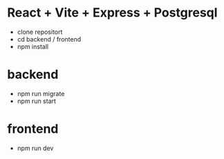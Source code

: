 # React + Vite + Express + Postgresql

-   clone repositort
-   cd backend / frontend
-   npm install

# backend

-   npm run migrate
-   npm run start

# frontend

-   npm run dev
